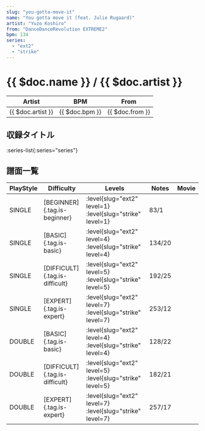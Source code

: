 ```yaml
---
slug: "you-gotta-move-it"
name: "You gotta move it (feat. Julie Rugaard)"
artist: "Yuzo Koshiro"
from: "DanceDanceRevolution EXTREME2"
bpm: 134
series:
  - "ext2"
  - "strike"
---
```


# {{ $doc.name }} / {{ $doc.artist }}

|Artist|BPM|From|
|------|---|----|
|{{ $doc.artist }}|{{ $doc.bpm }}|{{ $doc.from }}|

## 収録タイトル

:series-list{:series="series"}

## 譜面一覧

|PlayStyle|Difficulty|Levels|Notes|Movie|
|---------|----------|------|-----|-----|
|SINGLE|[BEGINNER]{.tag.is-beginner}|:level{slug="ext2" level=1} :level{slug="strike" level=1}|83/1||
|SINGLE|[BASIC]{.tag.is-basic}|:level{slug="ext2" level=4} :level{slug="strike" level=4}|134/20||
|SINGLE|[DIFFICULT]{.tag.is-difficult}|:level{slug="ext2" level=5} :level{slug="strike" level=5}|192/25||
|SINGLE|[EXPERT]{.tag.is-expert}|:level{slug="ext2" level=7} :level{slug="strike" level=7}|253/12||
|DOUBLE|[BASIC]{.tag.is-basic}|:level{slug="ext2" level=4} :level{slug="strike" level=4}|128/22||
|DOUBLE|[DIFFICULT]{.tag.is-difficult}|:level{slug="ext2" level=5} :level{slug="strike" level=5}|182/21||
|DOUBLE|[EXPERT]{.tag.is-expert}|:level{slug="ext2" level=7} :level{slug="strike" level=7}|257/17||
